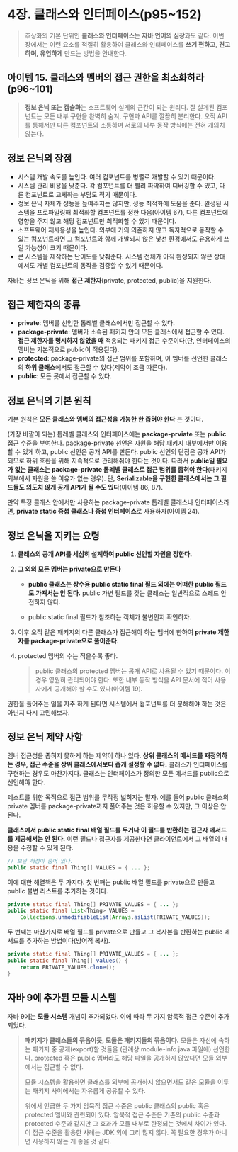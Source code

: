 # 4장. 클래스와 인터페이스(p95~152)

> 추상화의 기본 단위인 **클래스와 인터페이스**는 **자바 언어의 심장**과도 같다. 이번 장에서는 이런 요소를 적절히 활용하여 클래스와 인터페이스를 **쓰기 편하고, 견고하며, 유연하게** 만드는 방법을 안내한다.

## 아이템 15. 클래스와 멤버의 접근 권한을 최소화하라(p96~101)

> **정보 은닉 또는 캡슐화**는 소프트웨어 설계의 근간이 되는 원리다. 잘 설계된 컴포넌트는 모든 내부 구현을 완벽히 숨겨, 구현과 API를 깔끔히 분리한다. 오직 API를 통해서만 다른 컴포넌트와 소통하며 서로의 내부 동작 방식에는 전혀 개의치 않는다.

## 정보 은닉의 장점

- 시스템 개발 속도를 높인다. 여러 컴포넌트를 병렬로 개발할 수 있기 때문이다.
- 시스템 관리 비용을 낮춘다. 각 컴포넌트를 더 빨리 파악하여 디버깅할 수 있고, 다른 컴포넌트로 교체하는 부담도 적기 때문이다.
- 정보 은닉 자체가 성능을 높여주지는 않지만, 성능 최적화에 도움을 준다. 완성된 시스템을 프로파일링해 최적화할 컴포넌트를 정한 다음(아이템 67), 다른 컴포넌트에 영향을 주지 않고 해당 컴포넌트만 최적화할 수 있기 때문이다. 
- 소프트웨어 재사용성을 높인다. 외부에 거의 의존하지 않고 독자적으로 동작할 수 있는 컴포넌트라면 그 컴포넌트와 함께 개발되지 않은 낯선 환경에서도 유용하게 쓰일 가능성이 크기 때문이다.
- 큰 시스템을 제작하는 난이도를 낮춰준다. 시스템 전체가 아직 완성되지 않은 상태에서도 개별 컴포넌트의 동작을 검증할 수 있기 때문이다.

자바는 정보 은닉을 위해 **접근 제한자**(private, protected, public)을 지원한다.

## 접근 제한자의 종류

- **private**: 멤버를 선언한 톱레벨 클래스에서만 접근할 수 있다.
- **package-private**: 멤버가 소속된 패키지 안의 모든  클래스에서 접근할 수 있다. **접근 제한자를 명시하지 않았을 때** 적용되는 패키지 접근 수준이다(단, 인터페이스의 멤버는 기본적으로 public이 적용된다).
- **protected**: package-private의 접근 범위를 포함하며, 이 멤버를 선언한 클래스의 **하위 클래스**에서도 접근할 수 있다(제약이 조금 따른다).
- **public**: 모든 곳에서 접근할 수 있다.

## 정보 은닉의 기본 원칙

기본 원칙은 **모든 클래스와 멤버의 접근성을 가능한 한 좁혀야 한다** 는 것이다.

(가장 바깥이 되는) 톱레벨 클래스와 인터페이스에는 **package-prviate** 또는 **public** 접근 수준을 부여한다. package-private 선언은 자원을 해당 패키지 내부에서만 이용할 수 있게 하고, public 선언은 공개 API를 만든다. public 선언의 단점은 공개 API가 되므로 하위 호환을 위해 지속적으로 관리해줘야 한다는 것이다. 따라서 **public일 필요가 없는 클래스는 package-private 톱레벨 클래스로 접근 범위를 좁혀야 한다**(패키지 외부에서 자원을 쓸 이유가 없는 경우). 단, **Serializable을 구현한 클래스에서는 그 필드들도 의도치 않게 공개 API가 될 수도 있다**(아이템 86, 87).

만약 특정 클래스 안에서만 사용하는 package-private 톱레벨 클래스나 인터페이스라면,  **private static 중첩 클래스나 중첩 인터페이스**로 사용하자(아이템 24).

## 정보 은닉을 지키는 요령

1. **클래스의 공개 API를 세심히 설계하여 public 선언할 자원을 정한다.**

2. **그 외의 모든 멤버는 private으로 만든다**

   - **public 클래스는 상수용 public static final 필드 외에는 어떠한 public 필드도 가져서는 안 된다.** public 가변 필드를 갖는 클래스는 일반적으로 스레드 안전하지 않다.

   - public static final 필드가 참조하는 객체가 불변인지 확인하자.

3. 이후 오직 같은 패키지의 다른 클래스가 접근해야 하는 멤버에 한하여 **private 제한자를 package-private으로 풀어준다**. 

4. protected 멤버의 수는 적을수록 좋다. 

   > public 클래스의 protected 멤버는 공개 API로 사용될 수 있기 때문이다. 이 경우 영원히 관리되어야 한다. 또한 내부 동작 방식을 API 문서에 적어 사용자에게 공개해야 할 수도 있다(아이템 19).

권한을 풀어주는 일을 자주 하게 된다면 시스템에서 컴포넌트를 더 분해해야 하는 것은 아닌지 다시 고민해보자.

## 정보 은닉 제약 사항

멤버 접근성을 좁히지 못하게 하는 제약이 하나 있다. **상위 클래스의 메서드를 재정의하는 경우, 접근 수준을 상위 클래스에서보다 좁게 설정할 수 없다.** 클래스가 인터페이스를 구현하는 경우도 마찬가지다. 클래스는 인터페이스가 정의한 모든 메서드를 public으로 선언해야 한다.

테스트를 위한 목적으로 접근 범위를 무작정 넓히지는 말자. 예를 들어 public 클래스의 private 멤버를 package-private까지 풀어주는 것은 허용할 수 있지만, 그 이상은 안 된다.

**클래스에서 public static final 배열 필드를 두거나 이 필드를 반환하는 접근자 메서드를 제공해서는 안 된다.** 이런 필드나 접근자를 제공한다면 클라이언트에서 그 배열의 내용을 수정할 수 있게 된다.

```java
// 보안 허점이 숨어 있다.
public static final Thing[] VALUES = { ... };
```

이에 대한 해결책은 두 가지다. 첫 번째는 public 배열 필드를 private으로 만들고 public 불변 리스트를 추가하는 것이다.

```java
private static final Thing[] PRIVATE_VALUES = { ... };
public static final List<Thing> VALUES = 
    Collections.unmodifiableList(Arrays.asList(PRIVATE_VALUES));
```

두 번째는 마찬가지로 배열 필드를 private으로 만들고 그 복사본을 반환하는 public 메서드를 추가하는 방법이다(방어적 복사).

```java
private static final Thing[] PRIVATE_VALUES = { ... };
public static final Thing[] values() {
    return PRIVATE_VALUES.clone();
}
```

## 자바 9에 추가된 모듈 시스템

자바 9에는 **모듈 시스템** 개념이 추가되었다. 이에 따라 두 가지 암묵적 접근 수준이 추가되었다.

> **패키지가 클래스들의 묶음이듯, 모듈은 패키지들의 묶음이다.** 모듈은 자신에 속하는 패키지 중 공개(export)할 것들을 (관례상 module-info.java 파일에) 선언한다. protected 혹은 public 멤버라도 해당 파일을 공개하지 않았다면 모듈 외부에서는 접근할 수 없다.
>
> 모듈 시스템을 활용하면 클래스를 외부에 공개하지 않으면서도 같은 모듈을 이루는 패키지 사이에서는 자유롭게 공유할 수 있다.
>
> 위에서 언급한 두 가지 암묵적 접근 수준은 public 클래스의 public 혹은 protected 멤버와 관련되어 있다. 암묵적 접근 수준은 기존의 public 수준과 protected 수준과 같지만 그 효과가 모듈 내부로 한정되는 것에서 차이가 있다. 이 접근 수준을 활용한 사례는 JDK 외에 그리 많지 않다. 꼭 필요한 경우가 아니면 사용하지 않는 게 좋을 것 같다.

